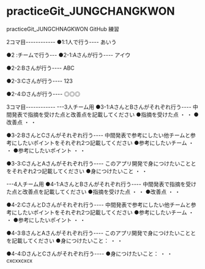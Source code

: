 # practiceGit_JUNGCHANGKWON
practiceGit_JUNGCHNAGKWON
GitHub 練習

2コマ目------------
●1:1人で行う----
あいう

●2  :チームで行う---
●2-1:Aさんが行う----
アイウ

●2-2:Bさんが行う----
ABC

●2-3:Cさんが行う----
123

●2-4:Dさんが行う----
◎◎◎


3コマ目------------
---3人チーム用
●3-1:AさんとBさんがそれぞれ行う----
中間発表で指摘を受けた点と改善点を記載してください
●指摘を受けた点
・
・
●改善点
・
・  

●3-2:BさんとCさんがそれぞれ行う----
中間発表で参考にしたい他チームと参考にしたいポイントをそれぞれ2つ記載してください
●参考にしたいチーム
・
・
●参考にしたいポイント
・
・

●3-3:CさんとAさんがそれぞれ行う----
このアプリ開発で身につけたいこととをそれぞれ2つ記載してください
●身につけたいこと
・
・

---4人チーム用
●4-1:AさんとBさんがそれぞれ行う----
中間発表で指摘を受けた点と改善点を記載してください
●指摘を受けた点
・
・
●改善点
・
・

●4-2:CさんとDさんがそれぞれ行う----
中間発表で参考にしたい他チームと参考にしたいポイントをそれぞれ2つ記載してください
●参考にしたいチーム
・
・
●参考にしたいポイント
・
・

●4-3:BさんとAさんがそれぞれ行う----
このアプリ開発で身につけたいこととを記載してください
●身につけたいこと：
・
・

●4-4:DさんとCさんがそれぞれ行う----
●身につけたいこと：
・
・
cxcxxcxcx